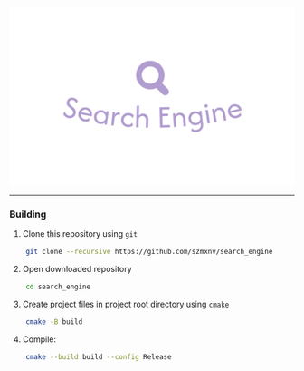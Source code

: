 ![logo img](img/logo.png)

---

### Building

1. Clone this repository using `git`

```bash
    git clone --recursive https://github.com/szmxnv/search_engine
```

2. Open downloaded repository 
```bash
    cd search_engine
```

3. Create project files in project root directory using `cmake`
```bash
    cmake -B build
```

4. Compile:
```bash
    cmake --build build --config Release
```